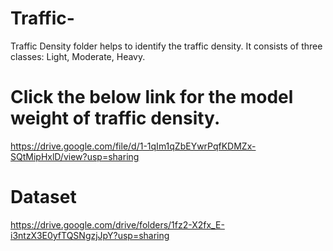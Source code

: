 # Traffic-

Traffic Density folder helps to identify the traffic density.
It consists of three classes: Light, Moderate, Heavy.

# Click the below link for the model weight of traffic density.

https://drive.google.com/file/d/1-1qIm1qZbEYwrPqfKDMZx-SQtMipHxlD/view?usp=sharing

# Dataset

https://drive.google.com/drive/folders/1fz2-X2fx_E-i3ntzX3E0yfTQSNgzjJpY?usp=sharing
